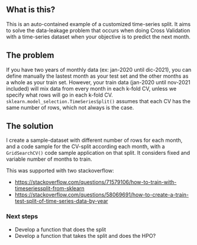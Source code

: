 ## What is this?
This is an auto-contained example of a customized time-series split. It aims to solve the data-leakage problem that occurs when doing Cross Validation with a time-series dataset when your objective is to predict the next month.

## The problem

If you have two years of monthly data (ex: jan-2020 until dic-2021), you can define manually the lastest month as your test set and the other months as a whole as your train set. However, your train data (jan-2020 until nov-2021 included) will mix data from every month in each k-fold CV, unless we specify what rows will go in each k-fold CV. `sklearn.model_selection.TimeSeriesSplit()` assumes that each CV has the same number of rows, which not always is the case.

## The solution

I create a sample-dataset with different number of rows for each month, and a code sample for the CV-split according each month, with a `GridSearchCV()` code sample application on that split. It considers fixed and variable number of months to train.

This was supported with two stackoverflow:
- https://stackoverflow.com/questions/71579106/how-to-train-with-timeseriessplit-from-sklearn
- https://stackoverflow.com/questions/58069691/how-to-create-a-train-test-split-of-time-series-data-by-year

### Next steps
- Develop a function that does the split
- Develop a function that takes the split and does the HPO?
